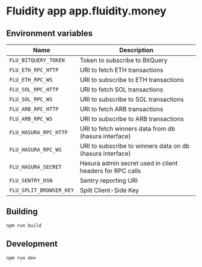 # Fluidity app app.fluidity.money

## Environment variables

| Name                    | Description                                               |
| ----------------------- | --------------------------------------------------------- |
| `FLU_BITQUERY_TOKEN`    | Token to subscribe to BitQuery                            |
| `FLU_ETH_RPC_HTTP`      | URI to fetch ETH transactions                             |
| `FLU_ETH_RPC_WS`        | URI to subscribe to ETH transactions                      |
| `FLU_SOL_RPC_HTTP`      | URI to fetch SOL transactions                             |
| `FLU_SOL_RPC_WS`        | URI to subscribe to SOL transactions                      |
| `FLU_ARB_RPC_HTTP`      | URI to fetch ARB transactions                             |
| `FLU_ARB_RPC_WS`        | URI to subscribe to ARB transactions                      |
| `FLU_HASURA_RPC_HTTP`   | URI to fetch winners data from db (hasura interface)      |
| `FLU_HASURA_RPC_WS`     | URI to subscribe to winners data on db (hasura interface) |
| `FLU_HASURA_SECRET`     | Hasura admin secret used in client headers for RPC calls  |
| `FLU_SENTRY_DSN`        | Sentry reporting URI                                      |
| `FLU_SPLIT_BROWSER_KEY` | Split Client-Side Key                                     |

## Building

    npm run build

## Development

    npm run dev
